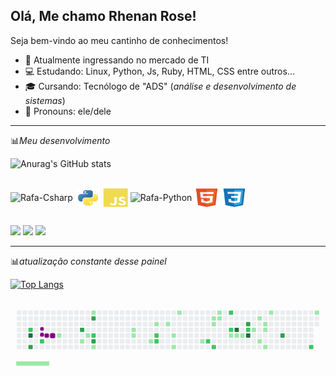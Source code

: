 ## Olá, Me chamo Rhenan Rose! 

Seja bem-vindo ao meu cantinho de conhecimentos!

- 💼 Atualmente ingressando no mercado de TI
- 💻 Estudando: Linux, Python, Js, Ruby, HTML, CSS entre outros...
- 🎓 Cursando: Tecnólogo de "ADS" (*análise e desenvolvimento de sistemas*)
- 👥 Pronouns: ele/dele
<hr>

📊*Meu desenvolvimento*

![Anurag's GitHub stats](https://github-readme-stats.vercel.app/api?username=Rhenanzin013&show_icons=true&theme=maroongold)

<div style="display: inline_block"><br>
  <img align="center" alt="Rafa-Csharp" height="30" width="40" src="https://cdn.jsdelivr.net/gh/devicons/devicon/icons/linux/linux-original.svg" />

  <img align="center" alt="Rafa-Python" height="30" width="40" src="https://raw.githubusercontent.com/devicons/devicon/master/icons/python/python-original.svg">
  
  <img align="center" alt="Rafa-Js" height="30" width="40" src="https://raw.githubusercontent.com/devicons/devicon/master/icons/javascript/javascript-plain.svg">

  
  <img align="center" alt="Rafa-Python" height="30" width="40" src="https://cdn.jsdelivr.net/gh/devicons/devicon/icons/ruby/ruby-original-wordmark.svg" />
          

  <img align="center" alt="Rafa-HTML" height="30" width="40" src="https://raw.githubusercontent.com/devicons/devicon/master/icons/html5/html5-original.svg">

  <img align="center" alt="Rafa-CSS" height="30" width="40" src="https://raw.githubusercontent.com/devicons/devicon/master/icons/css3/css3-original.svg">

##
 
<div> 
  
  <a href="https://www.instagram.com/rrzap_dev/" target="_blank"><img src="https://img.shields.io/badge/-Instagram-%23E4405F?style=for-the-badge&logo=instagram&logoColor=white" target="_blank"></a>
  <a href = "mailto:rhenansilvarose@gmail.com"><img src="https://img.shields.io/badge/-Gmail-%23333?style=for-the-badge&logo=gmail&logoColor=white" target="_blank"></a>
  <a href="https://www.linkedin.com/in/rhenan-rose-683b85263/" target="_blank"><img src="https://img.shields.io/badge/-LinkedIn-%230077B5?style=for-the-badge&logo=linkedin&logoColor=white" target="_blank"></a> 
  
</div>

</div>

<hr>

📊*atualização constante desse painel*

[![Top Langs](https://github-readme-stats.vercel.app/api/top-langs/?username=Rhenanzin013&hide_progress=true&theme=maroongold)](https://github.com/anuraghazra/github-readme-stats)

<svg viewBox="-16 -32 880 192" width="880" height="192" xmlns="http://www.w3.org/2000/svg"><desc>Generated with https://github.com/Platane/snk</desc><style>@keyframes c0{2.84%{fill:var(--c1)}2.86%,to{fill:var(--ce)}}@keyframes c1{2.27%{fill:var(--c1)}2.29%,to{fill:var(--ce)}}@keyframes c2{2.55%{fill:var(--c1)}2.57%,to{fill:var(--ce)}}@keyframes c3{1.7%{fill:var(--c1)}1.72%,to{fill:var(--ce)}}@keyframes c4{66.09%{fill:var(--c2)}66.11%,to{fill:var(--ce)}}@keyframes c5{97.14%{fill:var(--c4)}97.16%,to{fill:var(--ce)}}@keyframes c6{67.51%{fill:var(--c3)}67.53%,to{fill:var(--ce)}}@keyframes c7{1.13%{fill:var(--c1)}1.15%,to{fill:var(--ce)}}@keyframes c8{4.83%{fill:var(--c1)}4.85%,to{fill:var(--ce)}}@keyframes c9{64.95%{fill:var(--c2)}64.97%,to{fill:var(--ce)}}@keyframes ca{5.69%{fill:var(--c1)}5.71%,to{fill:var(--ce)}}@keyframes cb{73.21%{fill:var(--c3)}73.23%,to{fill:var(--ce)}}@keyframes cc{7.68%{fill:var(--c1)}7.7%,to{fill:var(--ce)}}@keyframes cd{7.11%{fill:var(--c1)}7.13%,to{fill:var(--ce)}}@keyframes ce{10.82%{fill:var(--c1)}10.84%,to{fill:var(--ce)}}@keyframes cf{72.07%{fill:var(--c3)}72.09%,to{fill:var(--ce)}}@keyframes cg{62.1%{fill:var(--c2)}62.12%,to{fill:var(--ce)}}@keyframes ch{70.93%{fill:var(--c3)}70.95%,to{fill:var(--ce)}}@keyframes ci{8.54%{fill:var(--c1)}8.56%,to{fill:var(--ce)}}@keyframes cj{14.24%{fill:var(--c1)}14.26%,to{fill:var(--ce)}}@keyframes ck{14.52%{fill:var(--c1)}14.54%,to{fill:var(--ce)}}@keyframes cl{15.66%{fill:var(--c1)}15.68%,to{fill:var(--ce)}}@keyframes cm{19.08%{fill:var(--c1)}19.1%,to{fill:var(--ce)}}@keyframes cn{58.96%{fill:var(--c2)}58.98%,to{fill:var(--ce)}}@keyframes co{58.68%{fill:var(--c2)}58.7%,to{fill:var(--ce)}}@keyframes cp{18.51%{fill:var(--c1)}18.53%,to{fill:var(--ce)}}@keyframes cq{17.65%{fill:var(--c1)}17.67%,to{fill:var(--ce)}}@keyframes cr{17.08%{fill:var(--c1)}17.1%,to{fill:var(--ce)}}@keyframes cs{20.79%{fill:var(--c1)}20.81%,to{fill:var(--ce)}}@keyframes ct{35.89%{fill:var(--c1)}35.91%,to{fill:var(--ce)}}@keyframes cu{54.98%{fill:var(--c2)}55%,to{fill:var(--ce)}}@keyframes cv{23.35%{fill:var(--c1)}23.37%,to{fill:var(--ce)}}@keyframes cw{23.64%{fill:var(--c1)}23.66%,to{fill:var(--ce)}}@keyframes cx{55.55%{fill:var(--c2)}55.57%,to{fill:var(--ce)}}@keyframes cy{22.78%{fill:var(--c1)}22.8%,to{fill:var(--ce)}}@keyframes cz{23.07%{fill:var(--c1)}23.09%,to{fill:var(--ce)}}@keyframes c10{52.41%{fill:var(--c2)}52.43%,to{fill:var(--ce)}}@keyframes c11{50.99%{fill:var(--c2)}51.01%,to{fill:var(--ce)}}@keyframes c12{25.06%{fill:var(--c1)}25.08%,to{fill:var(--ce)}}@keyframes c13{86.6%{fill:var(--c4)}86.62%,to{fill:var(--ce)}}@keyframes c14{25.35%{fill:var(--c1)}25.37%,to{fill:var(--ce)}}@keyframes c15{25.63%{fill:var(--c1)}25.65%,to{fill:var(--ce)}}@keyframes c16{81.76%{fill:var(--c3)}81.78%,to{fill:var(--ce)}}@keyframes c17{49.56%{fill:var(--c2)}49.58%,to{fill:var(--ce)}}@keyframes c18{85.74%{fill:var(--c4)}85.76%,to{fill:var(--ce)}}@keyframes c19{32.18%{fill:var(--c1)}32.2%,to{fill:var(--ce)}}@keyframes c1a{29.62%{fill:var(--c1)}29.64%,to{fill:var(--ce)}}@keyframes c1b{26.77%{fill:var(--c1)}26.79%,to{fill:var(--ce)}}@keyframes c1c{29.05%{fill:var(--c1)}29.07%,to{fill:var(--ce)}}@keyframes c1d{28.76%{fill:var(--c1)}28.78%,to{fill:var(--ce)}}@keyframes c1e{27.34%{fill:var(--c1)}27.36%,to{fill:var(--ce)}}@keyframes c1f{30.47%{fill:var(--c1)}30.49%,to{fill:var(--ce)}}@keyframes c1g{84.04%{fill:var(--c3)}84.06%,to{fill:var(--ce)}}@keyframes c1h{45.57%{fill:var(--c2)}45.59%,to{fill:var(--ce)}}@keyframes c1i{43.58%{fill:var(--c1)}43.6%,to{fill:var(--ce)}}@keyframes u0{1.13%{transform:scale(0,1)}1.15%,1.7%{transform:scale(.03,1)}1.72%,2.27%{transform:scale(.06,1)}2.29%,2.55%{transform:scale(.09,1)}2.57%,2.84%{transform:scale(.11,1)}2.86%,4.83%{transform:scale(.14,1)}4.85%,5.69%{transform:scale(.17,1)}5.71%,7.11%{transform:scale(.2,1)}7.13%,7.68%{transform:scale(.23,1)}7.7%,8.54%{transform:scale(.26,1)}10.82%,8.56%{transform:scale(.29,1)}10.84%,14.24%{transform:scale(.31,1)}14.26%,14.52%{transform:scale(.34,1)}14.54%,15.66%{transform:scale(.37,1)}15.68%,17.08%{transform:scale(.4,1)}17.1%,17.65%{transform:scale(.43,1)}17.67%,18.51%{transform:scale(.46,1)}18.53%,19.08%{transform:scale(.49,1)}19.1%,20.79%{transform:scale(.51,1)}20.81%,22.78%{transform:scale(.54,1)}22.8%,23.07%{transform:scale(.57,1)}23.09%,23.35%{transform:scale(.6,1)}23.37%,23.64%{transform:scale(.63,1)}23.66%,25.06%{transform:scale(.66,1)}25.08%,25.35%{transform:scale(.69,1)}25.37%,25.63%{transform:scale(.71,1)}25.65%,26.77%{transform:scale(.74,1)}26.79%,27.34%{transform:scale(.77,1)}27.36%,28.76%{transform:scale(.8,1)}28.78%,29.05%{transform:scale(.83,1)}29.07%,29.62%{transform:scale(.86,1)}29.64%,30.47%{transform:scale(.89,1)}30.49%,32.18%{transform:scale(.91,1)}32.2%,35.89%{transform:scale(.94,1)}35.91%,43.58%{transform:scale(.97,1)}43.6%,to{transform:scale(1,1)}}@keyframes u1{45.57%{transform:scale(0,1)}45.59%,49.56%{transform:scale(.09,1)}49.58%,50.99%{transform:scale(.18,1)}51.01%,52.41%{transform:scale(.27,1)}52.43%,54.98%{transform:scale(.36,1)}55%,55.55%{transform:scale(.45,1)}55.57%,58.68%{transform:scale(.55,1)}58.7%,58.96%{transform:scale(.64,1)}58.98%,62.1%{transform:scale(.73,1)}62.12%,64.95%{transform:scale(.82,1)}64.97%,66.09%{transform:scale(.91,1)}66.11%,to{transform:scale(1,1)}}@keyframes u2{67.51%{transform:scale(0,1)}67.53%,70.93%{transform:scale(.17,1)}70.95%,72.07%{transform:scale(.33,1)}72.09%,73.21%{transform:scale(.5,1)}73.23%,81.76%{transform:scale(.67,1)}81.78%,84.04%{transform:scale(.83,1)}84.06%,to{transform:scale(1,1)}}@keyframes u3{85.74%{transform:scale(0,1)}85.76%,86.6%{transform:scale(.33,1)}86.62%,97.14%{transform:scale(.67,1)}97.16%,to{transform:scale(1,1)}}@keyframes s0{0%,99.72%{transform:translate(0,-16px)}.28%{transform:translate(0,0)}1.14%{transform:translate(48px,0)}1.42%{transform:translate(48px,16px)}1.99%{transform:translate(16px,16px)}2.56%,66.38%{transform:translate(16px,48px)}2.85%{transform:translate(0,48px)}3.13%{transform:translate(0,32px)}4.27%{transform:translate(64px,32px)}4.84%,64.67%{transform:translate(64px,64px)}7.12%{transform:translate(192px,64px)}7.41%{transform:translate(192px,80px)}7.69%{transform:translate(176px,80px)}7.98%{transform:translate(176px,96px)}8.83%{transform:translate(224px,96px)}10.54%{transform:translate(224px,0)}10.83%{transform:translate(208px,0)}11.11%{transform:translate(208px,-16px)}13.11%{transform:translate(320px,-16px)}14.53%{transform:translate(320px,64px)}15.38%{transform:translate(368px,64px)}15.95%{transform:translate(368px,96px)}17.09%{transform:translate(432px,96px)}18.23%{transform:translate(432px,32px)}19.09%{transform:translate(384px,32px)}19.37%{transform:translate(384px,16px)}20.51%{transform:translate(448px,16px)}20.8%{transform:translate(448px,0)}22.79%{transform:translate(560px,0)}23.08%{transform:translate(560px,16px)}23.36%{transform:translate(544px,16px)}23.65%{transform:translate(544px,32px)}24.22%,51.57%{transform:translate(576px,32px)}24.79%{transform:translate(576px,64px)}25.64%,33.62%,38.75%{transform:translate(624px,64px)}25.93%,33.33%{transform:translate(624px,80px)}27.07%{transform:translate(688px,80px)}27.35%{transform:translate(688px,96px)}27.64%{transform:translate(704px,96px)}28.49%{transform:translate(704px,48px)}28.77%{transform:translate(688px,48px)}29.34%{transform:translate(688px,16px)}29.63%{transform:translate(672px,16px)}29.91%{transform:translate(672px,0)}30.48%{transform:translate(704px,0)}30.77%{transform:translate(704px,16px)}31.62%{transform:translate(656px,16px)}32.76%{transform:translate(656px,80px)}35.61%{transform:translate(512px,64px)}35.9%{transform:translate(512px,80px)}36.18%{transform:translate(496px,80px)}36.47%{transform:translate(496px,64px)}39.6%{transform:translate(624px,16px)}43.3%{transform:translate(832px,16px)}43.59%{transform:translate(832px,0)}43.87%{transform:translate(816px,0)}45.58%{transform:translate(816px,96px)}45.87%{transform:translate(800px,96px)}46.72%{transform:translate(800px,48px)}49.86%{transform:translate(624px,48px)}50.14%{transform:translate(624px,32px)}50.71%,51.85%,80.91%{transform:translate(592px,32px)}51%,80.63%{transform:translate(592px,48px)}51.28%{transform:translate(576px,48px)}52.42%{transform:translate(592px,0)}53.56%{transform:translate(528px,0)}54.99%,56.13%{transform:translate(528px,80px)}55.27%{transform:translate(544px,80px)}55.56%{transform:translate(544px,96px)}55.84%{transform:translate(528px,96px)}58.69%{transform:translate(384px,80px)}58.97%{transform:translate(384px,64px)}64.96%{transform:translate(64px,80px)}65.24%{transform:translate(48px,80px)}65.81%{transform:translate(48px,48px)}66.95%{transform:translate(16px,80px)}67.24%{transform:translate(32px,80px)}67.52%{transform:translate(32px,96px)}70.66%{transform:translate(208px,96px)}72.08%{transform:translate(208px,16px)}72.65%{transform:translate(176px,16px)}73.22%{transform:translate(176px,48px)}83.48%{transform:translate(736px,32px)}84.05%{transform:translate(736px,64px)}85.75%{transform:translate(640px,64px)}86.04%{transform:translate(640px,48px)}96.87%{transform:translate(32px,48px)}97.15%{transform:translate(32px,64px)}97.44%{transform:translate(48px,64px)}98.86%{transform:translate(48px,-16px)}}@keyframes s1{0%,99.72%{transform:translate(16px,-16px)}.28%{transform:translate(0,-16px)}.57%{transform:translate(0,0)}1.42%{transform:translate(48px,0)}1.71%{transform:translate(48px,16px)}2.28%{transform:translate(16px,16px)}2.85%,66.67%{transform:translate(16px,48px)}3.13%{transform:translate(0,48px)}3.42%{transform:translate(0,32px)}4.56%{transform:translate(64px,32px)}5.13%,64.96%{transform:translate(64px,64px)}7.41%{transform:translate(192px,64px)}7.69%{transform:translate(192px,80px)}7.98%{transform:translate(176px,80px)}8.26%{transform:translate(176px,96px)}9.12%{transform:translate(224px,96px)}10.83%{transform:translate(224px,0)}11.11%{transform:translate(208px,0)}11.4%{transform:translate(208px,-16px)}13.39%{transform:translate(320px,-16px)}14.81%{transform:translate(320px,64px)}15.67%{transform:translate(368px,64px)}16.24%{transform:translate(368px,96px)}17.38%{transform:translate(432px,96px)}18.52%{transform:translate(432px,32px)}19.37%{transform:translate(384px,32px)}19.66%{transform:translate(384px,16px)}20.8%{transform:translate(448px,16px)}21.08%{transform:translate(448px,0)}23.08%{transform:translate(560px,0)}23.36%{transform:translate(560px,16px)}23.65%{transform:translate(544px,16px)}23.93%{transform:translate(544px,32px)}24.5%,51.85%{transform:translate(576px,32px)}25.07%{transform:translate(576px,64px)}25.93%,33.9%,39.03%{transform:translate(624px,64px)}26.21%,33.62%{transform:translate(624px,80px)}27.35%{transform:translate(688px,80px)}27.64%{transform:translate(688px,96px)}27.92%{transform:translate(704px,96px)}28.77%{transform:translate(704px,48px)}29.06%{transform:translate(688px,48px)}29.63%{transform:translate(688px,16px)}29.91%{transform:translate(672px,16px)}30.2%{transform:translate(672px,0)}30.77%{transform:translate(704px,0)}31.05%{transform:translate(704px,16px)}31.91%{transform:translate(656px,16px)}33.05%{transform:translate(656px,80px)}35.9%{transform:translate(512px,64px)}36.18%{transform:translate(512px,80px)}36.47%{transform:translate(496px,80px)}36.75%{transform:translate(496px,64px)}39.89%{transform:translate(624px,16px)}43.59%{transform:translate(832px,16px)}43.87%{transform:translate(832px,0)}44.16%{transform:translate(816px,0)}45.87%{transform:translate(816px,96px)}46.15%{transform:translate(800px,96px)}47.01%{transform:translate(800px,48px)}50.14%{transform:translate(624px,48px)}50.43%{transform:translate(624px,32px)}51%,52.14%,81.2%{transform:translate(592px,32px)}51.28%,80.91%{transform:translate(592px,48px)}51.57%{transform:translate(576px,48px)}52.71%{transform:translate(592px,0)}53.85%{transform:translate(528px,0)}55.27%,56.41%{transform:translate(528px,80px)}55.56%{transform:translate(544px,80px)}55.84%{transform:translate(544px,96px)}56.13%{transform:translate(528px,96px)}58.97%{transform:translate(384px,80px)}59.26%{transform:translate(384px,64px)}65.24%{transform:translate(64px,80px)}65.53%{transform:translate(48px,80px)}66.1%{transform:translate(48px,48px)}67.24%{transform:translate(16px,80px)}67.52%{transform:translate(32px,80px)}67.81%{transform:translate(32px,96px)}70.94%{transform:translate(208px,96px)}72.36%{transform:translate(208px,16px)}72.93%{transform:translate(176px,16px)}73.5%{transform:translate(176px,48px)}83.76%{transform:translate(736px,32px)}84.33%{transform:translate(736px,64px)}86.04%{transform:translate(640px,64px)}86.32%{transform:translate(640px,48px)}97.15%{transform:translate(32px,48px)}97.44%{transform:translate(32px,64px)}97.72%{transform:translate(48px,64px)}99.15%{transform:translate(48px,-16px)}}@keyframes s2{0%,99.72%{transform:translate(32px,-16px)}.57%{transform:translate(0,-16px)}.85%{transform:translate(0,0)}1.71%{transform:translate(48px,0)}1.99%{transform:translate(48px,16px)}2.56%{transform:translate(16px,16px)}3.13%,66.95%{transform:translate(16px,48px)}3.42%{transform:translate(0,48px)}3.7%{transform:translate(0,32px)}4.84%{transform:translate(64px,32px)}5.41%,65.24%{transform:translate(64px,64px)}7.69%{transform:translate(192px,64px)}7.98%{transform:translate(192px,80px)}8.26%{transform:translate(176px,80px)}8.55%{transform:translate(176px,96px)}9.4%{transform:translate(224px,96px)}11.11%{transform:translate(224px,0)}11.4%{transform:translate(208px,0)}11.68%{transform:translate(208px,-16px)}13.68%{transform:translate(320px,-16px)}15.1%{transform:translate(320px,64px)}15.95%{transform:translate(368px,64px)}16.52%{transform:translate(368px,96px)}17.66%{transform:translate(432px,96px)}18.8%{transform:translate(432px,32px)}19.66%{transform:translate(384px,32px)}19.94%{transform:translate(384px,16px)}21.08%{transform:translate(448px,16px)}21.37%{transform:translate(448px,0)}23.36%{transform:translate(560px,0)}23.65%{transform:translate(560px,16px)}23.93%{transform:translate(544px,16px)}24.22%{transform:translate(544px,32px)}24.79%,52.14%{transform:translate(576px,32px)}25.36%{transform:translate(576px,64px)}26.21%,34.19%,39.32%{transform:translate(624px,64px)}26.5%,33.9%{transform:translate(624px,80px)}27.64%{transform:translate(688px,80px)}27.92%{transform:translate(688px,96px)}28.21%{transform:translate(704px,96px)}29.06%{transform:translate(704px,48px)}29.34%{transform:translate(688px,48px)}29.91%{transform:translate(688px,16px)}30.2%{transform:translate(672px,16px)}30.48%{transform:translate(672px,0)}31.05%{transform:translate(704px,0)}31.34%{transform:translate(704px,16px)}32.19%{transform:translate(656px,16px)}33.33%{transform:translate(656px,80px)}36.18%{transform:translate(512px,64px)}36.47%{transform:translate(512px,80px)}36.75%{transform:translate(496px,80px)}37.04%{transform:translate(496px,64px)}40.17%{transform:translate(624px,16px)}43.87%{transform:translate(832px,16px)}44.16%{transform:translate(832px,0)}44.44%{transform:translate(816px,0)}46.15%{transform:translate(816px,96px)}46.44%{transform:translate(800px,96px)}47.29%{transform:translate(800px,48px)}50.43%{transform:translate(624px,48px)}50.71%{transform:translate(624px,32px)}51.28%,52.42%,81.48%{transform:translate(592px,32px)}51.57%,81.2%{transform:translate(592px,48px)}51.85%{transform:translate(576px,48px)}52.99%{transform:translate(592px,0)}54.13%{transform:translate(528px,0)}55.56%,56.7%{transform:translate(528px,80px)}55.84%{transform:translate(544px,80px)}56.13%{transform:translate(544px,96px)}56.41%{transform:translate(528px,96px)}59.26%{transform:translate(384px,80px)}59.54%{transform:translate(384px,64px)}65.53%{transform:translate(64px,80px)}65.81%{transform:translate(48px,80px)}66.38%{transform:translate(48px,48px)}67.52%{transform:translate(16px,80px)}67.81%{transform:translate(32px,80px)}68.09%{transform:translate(32px,96px)}71.23%{transform:translate(208px,96px)}72.65%{transform:translate(208px,16px)}73.22%{transform:translate(176px,16px)}73.79%{transform:translate(176px,48px)}84.05%{transform:translate(736px,32px)}84.62%{transform:translate(736px,64px)}86.32%{transform:translate(640px,64px)}86.61%{transform:translate(640px,48px)}97.44%{transform:translate(32px,48px)}97.72%{transform:translate(32px,64px)}98.01%{transform:translate(48px,64px)}99.43%{transform:translate(48px,-16px)}}@keyframes s3{0%,99.72%{transform:translate(48px,-16px)}.85%{transform:translate(0,-16px)}1.14%{transform:translate(0,0)}1.99%{transform:translate(48px,0)}2.28%{transform:translate(48px,16px)}2.85%{transform:translate(16px,16px)}3.42%,67.24%{transform:translate(16px,48px)}3.7%{transform:translate(0,48px)}3.99%{transform:translate(0,32px)}5.13%{transform:translate(64px,32px)}5.7%,65.53%{transform:translate(64px,64px)}7.98%{transform:translate(192px,64px)}8.26%{transform:translate(192px,80px)}8.55%{transform:translate(176px,80px)}8.83%{transform:translate(176px,96px)}9.69%{transform:translate(224px,96px)}11.4%{transform:translate(224px,0)}11.68%{transform:translate(208px,0)}11.97%{transform:translate(208px,-16px)}13.96%{transform:translate(320px,-16px)}15.38%{transform:translate(320px,64px)}16.24%{transform:translate(368px,64px)}16.81%{transform:translate(368px,96px)}17.95%{transform:translate(432px,96px)}19.09%{transform:translate(432px,32px)}19.94%{transform:translate(384px,32px)}20.23%{transform:translate(384px,16px)}21.37%{transform:translate(448px,16px)}21.65%{transform:translate(448px,0)}23.65%{transform:translate(560px,0)}23.93%{transform:translate(560px,16px)}24.22%{transform:translate(544px,16px)}24.5%{transform:translate(544px,32px)}25.07%,52.42%{transform:translate(576px,32px)}25.64%{transform:translate(576px,64px)}26.5%,34.47%,39.6%{transform:translate(624px,64px)}26.78%,34.19%{transform:translate(624px,80px)}27.92%{transform:translate(688px,80px)}28.21%{transform:translate(688px,96px)}28.49%{transform:translate(704px,96px)}29.34%{transform:translate(704px,48px)}29.63%{transform:translate(688px,48px)}30.2%{transform:translate(688px,16px)}30.48%{transform:translate(672px,16px)}30.77%{transform:translate(672px,0)}31.34%{transform:translate(704px,0)}31.62%{transform:translate(704px,16px)}32.48%{transform:translate(656px,16px)}33.62%{transform:translate(656px,80px)}36.47%{transform:translate(512px,64px)}36.75%{transform:translate(512px,80px)}37.04%{transform:translate(496px,80px)}37.32%{transform:translate(496px,64px)}40.46%{transform:translate(624px,16px)}44.16%{transform:translate(832px,16px)}44.44%{transform:translate(832px,0)}44.73%{transform:translate(816px,0)}46.44%{transform:translate(816px,96px)}46.72%{transform:translate(800px,96px)}47.58%{transform:translate(800px,48px)}50.71%{transform:translate(624px,48px)}51%{transform:translate(624px,32px)}51.57%,52.71%,81.77%{transform:translate(592px,32px)}51.85%,81.48%{transform:translate(592px,48px)}52.14%{transform:translate(576px,48px)}53.28%{transform:translate(592px,0)}54.42%{transform:translate(528px,0)}55.84%,56.98%{transform:translate(528px,80px)}56.13%{transform:translate(544px,80px)}56.41%{transform:translate(544px,96px)}56.7%{transform:translate(528px,96px)}59.54%{transform:translate(384px,80px)}59.83%{transform:translate(384px,64px)}65.81%{transform:translate(64px,80px)}66.1%{transform:translate(48px,80px)}66.67%{transform:translate(48px,48px)}67.81%{transform:translate(16px,80px)}68.09%{transform:translate(32px,80px)}68.38%{transform:translate(32px,96px)}71.51%{transform:translate(208px,96px)}72.93%{transform:translate(208px,16px)}73.5%{transform:translate(176px,16px)}74.07%{transform:translate(176px,48px)}84.33%{transform:translate(736px,32px)}84.9%{transform:translate(736px,64px)}86.61%{transform:translate(640px,64px)}86.89%{transform:translate(640px,48px)}97.72%{transform:translate(32px,48px)}98.01%{transform:translate(32px,64px)}98.29%{transform:translate(48px,64px)}}:root{--cb:#1b1f230a;--cs:purple;--ce:#ebedf0;--c0:#ebedf0;--c1:#9be9a8;--c2:#40c463;--c3:#30a14e;--c4:#216e39}@media (prefers-color-scheme:dark){:root{--cb:#1b1f230a;--cs:purple;--ce:#161b22;--c1:#01311f;--c2:#034525;--c3:#0f6d31;--c4:#00c647}}.c{shape-rendering:geometricPrecision;fill:var(--ce);stroke-width:1px;stroke:var(--cb);animation:none 35100ms linear infinite}.c.c0{fill:var(--c1);animation-name:c0}.c.c1,.c.c2,.c.c3{fill:var(--c1);animation-name:c1}.c.c2,.c.c3{animation-name:c2}.c.c3{animation-name:c3}.c.c4{fill:var(--c2);animation-name:c4}.c.c5{fill:var(--c4);animation-name:c5}.c.c6{fill:var(--c3);animation-name:c6}.c.c7,.c.c8{fill:var(--c1);animation-name:c7}.c.c8{animation-name:c8}.c.c9{fill:var(--c2);animation-name:c9}.c.ca{fill:var(--c1);animation-name:ca}.c.cb{fill:var(--c3);animation-name:cb}.c.cc,.c.cd,.c.ce{fill:var(--c1);animation-name:cc}.c.cd,.c.ce{animation-name:cd}.c.ce{animation-name:ce}.c.cf{fill:var(--c3);animation-name:cf}.c.cg{fill:var(--c2);animation-name:cg}.c.ch{fill:var(--c3);animation-name:ch}.c.ci,.c.cj{fill:var(--c1);animation-name:ci}.c.cj{animation-name:cj}.c.ck,.c.cl,.c.cm{fill:var(--c1);animation-name:ck}.c.cl,.c.cm{animation-name:cl}.c.cm{animation-name:cm}.c.cn,.c.co{fill:var(--c2);animation-name:cn}.c.co{animation-name:co}.c.cp,.c.cq{fill:var(--c1);animation-name:cp}.c.cq{animation-name:cq}.c.cr,.c.cs,.c.ct{fill:var(--c1);animation-name:cr}.c.cs,.c.ct{animation-name:cs}.c.ct{animation-name:ct}.c.cu{fill:var(--c2);animation-name:cu}.c.cv,.c.cw{fill:var(--c1);animation-name:cv}.c.cw{animation-name:cw}.c.cx{fill:var(--c2);animation-name:cx}.c.cy,.c.cz{fill:var(--c1);animation-name:cy}.c.cz{animation-name:cz}.c.c10,.c.c11{fill:var(--c2);animation-name:c10}.c.c11{animation-name:c11}.c.c12{fill:var(--c1);animation-name:c12}.c.c13{fill:var(--c4);animation-name:c13}.c.c14,.c.c15{fill:var(--c1);animation-name:c14}.c.c15{animation-name:c15}.c.c16{fill:var(--c3);animation-name:c16}.c.c17{fill:var(--c2);animation-name:c17}.c.c18{fill:var(--c4);animation-name:c18}.c.c19{fill:var(--c1);animation-name:c19}.c.c1a,.c.c1b,.c.c1c{fill:var(--c1);animation-name:c1a}.c.c1b,.c.c1c{animation-name:c1b}.c.c1c{animation-name:c1c}.c.c1d,.c.c1e,.c.c1f{fill:var(--c1);animation-name:c1d}.c.c1e,.c.c1f{animation-name:c1e}.c.c1f{animation-name:c1f}.c.c1g{fill:var(--c3);animation-name:c1g}.c.c1h{fill:var(--c2);animation-name:c1h}.c.c1i{fill:var(--c1);animation-name:c1i}.s,.u{animation:none linear 35100ms infinite}.u,.u.u0{transform-origin:0 0}.u{transform:scale(0,1)}.u.u0{fill:var(--c1);animation-name:u0}.u.u1{fill:var(--c2);animation-name:u1;transform-origin:539.6px 0}.u.u2{fill:var(--c3);animation-name:u2;transform-origin:709.2px 0}.u.u3{fill:var(--c4);animation-name:u3;transform-origin:801.7px 0}.s{shape-rendering:geometricPrecision;fill:var(--cs)}.s.s0{transform:translate(0,-16px);animation-name:s0}.s.s1{transform:translate(16px,-16px);animation-name:s1}.s.s2{transform:translate(32px,-16px);animation-name:s2}.s.s3{transform:translate(48px,-16px);animation-name:s3}</style><rect class="c" x="2" y="2" rx="2" ry="2" width="12" height="12"/><rect class="c" x="2" y="18" rx="2" ry="2" width="12" height="12"/><rect class="c" x="2" y="34" rx="2" ry="2" width="12" height="12"/><rect class="c c0" x="2" y="50" rx="2" ry="2" width="12" height="12"/><rect class="c" x="2" y="66" rx="2" ry="2" width="12" height="12"/><rect class="c" x="2" y="82" rx="2" ry="2" width="12" height="12"/><rect class="c" x="2" y="98" rx="2" ry="2" width="12" height="12"/><rect class="c" x="18" y="2" rx="2" ry="2" width="12" height="12"/><rect class="c" x="18" y="18" rx="2" ry="2" width="12" height="12"/><rect class="c c1" x="18" y="34" rx="2" ry="2" width="12" height="12"/><rect class="c c2" x="18" y="50" rx="2" ry="2" width="12" height="12"/><rect class="c" x="18" y="66" rx="2" ry="2" width="12" height="12"/><rect class="c" x="18" y="82" rx="2" ry="2" width="12" height="12"/><rect class="c" x="18" y="98" rx="2" ry="2" width="12" height="12"/><rect class="c" x="34" y="2" rx="2" ry="2" width="12" height="12"/><rect class="c c3" x="34" y="18" rx="2" ry="2" width="12" height="12"/><rect class="c" x="34" y="34" rx="2" ry="2" width="12" height="12"/><rect class="c c4" x="34" y="50" rx="2" ry="2" width="12" height="12"/><rect class="c c5" x="34" y="66" rx="2" ry="2" width="12" height="12"/><rect class="c" x="34" y="82" rx="2" ry="2" width="12" height="12"/><rect class="c c6" x="34" y="98" rx="2" ry="2" width="12" height="12"/><rect class="c c7" x="50" y="2" rx="2" ry="2" width="12" height="12"/><rect class="c" x="50" y="18" rx="2" ry="2" width="12" height="12"/><rect class="c" x="50" y="34" rx="2" ry="2" width="12" height="12"/><rect class="c" x="50" y="50" rx="2" ry="2" width="12" height="12"/><rect class="c" x="50" y="66" rx="2" ry="2" width="12" height="12"/><rect class="c" x="50" y="82" rx="2" ry="2" width="12" height="12"/><rect class="c" x="50" y="98" rx="2" ry="2" width="12" height="12"/><rect class="c" x="66" y="2" rx="2" ry="2" width="12" height="12"/><rect class="c" x="66" y="18" rx="2" ry="2" width="12" height="12"/><rect class="c" x="66" y="34" rx="2" ry="2" width="12" height="12"/><rect class="c" x="66" y="50" rx="2" ry="2" width="12" height="12"/><rect class="c c8" x="66" y="66" rx="2" ry="2" width="12" height="12"/><rect class="c c9" x="66" y="82" rx="2" ry="2" width="12" height="12"/><rect class="c" x="66" y="98" rx="2" ry="2" width="12" height="12"/><rect class="c" x="82" y="2" rx="2" ry="2" width="12" height="12"/><rect class="c" x="82" y="18" rx="2" ry="2" width="12" height="12"/><rect class="c" x="82" y="34" rx="2" ry="2" width="12" height="12"/><rect class="c" x="82" y="50" rx="2" ry="2" width="12" height="12"/><rect class="c" x="82" y="66" rx="2" ry="2" width="12" height="12"/><rect class="c" x="82" y="82" rx="2" ry="2" width="12" height="12"/><rect class="c" x="82" y="98" rx="2" ry="2" width="12" height="12"/><rect class="c" x="98" y="2" rx="2" ry="2" width="12" height="12"/><rect class="c" x="98" y="18" rx="2" ry="2" width="12" height="12"/><rect class="c" x="98" y="34" rx="2" ry="2" width="12" height="12"/><rect class="c" x="98" y="50" rx="2" ry="2" width="12" height="12"/><rect class="c" x="98" y="66" rx="2" ry="2" width="12" height="12"/><rect class="c" x="98" y="82" rx="2" ry="2" width="12" height="12"/><rect class="c" x="98" y="98" rx="2" ry="2" width="12" height="12"/><rect class="c" x="114" y="2" rx="2" ry="2" width="12" height="12"/><rect class="c" x="114" y="18" rx="2" ry="2" width="12" height="12"/><rect class="c" x="114" y="34" rx="2" ry="2" width="12" height="12"/><rect class="c" x="114" y="50" rx="2" ry="2" width="12" height="12"/><rect class="c ca" x="114" y="66" rx="2" ry="2" width="12" height="12"/><rect class="c" x="114" y="82" rx="2" ry="2" width="12" height="12"/><rect class="c" x="114" y="98" rx="2" ry="2" width="12" height="12"/><rect class="c" x="130" y="2" rx="2" ry="2" width="12" height="12"/><rect class="c" x="130" y="18" rx="2" ry="2" width="12" height="12"/><rect class="c" x="130" y="34" rx="2" ry="2" width="12" height="12"/><rect class="c" x="130" y="50" rx="2" ry="2" width="12" height="12"/><rect class="c" x="130" y="66" rx="2" ry="2" width="12" height="12"/><rect class="c" x="130" y="82" rx="2" ry="2" width="12" height="12"/><rect class="c" x="130" y="98" rx="2" ry="2" width="12" height="12"/><rect class="c" x="146" y="2" rx="2" ry="2" width="12" height="12"/><rect class="c" x="146" y="18" rx="2" ry="2" width="12" height="12"/><rect class="c" x="146" y="34" rx="2" ry="2" width="12" height="12"/><rect class="c" x="146" y="50" rx="2" ry="2" width="12" height="12"/><rect class="c" x="146" y="66" rx="2" ry="2" width="12" height="12"/><rect class="c" x="146" y="82" rx="2" ry="2" width="12" height="12"/><rect class="c" x="146" y="98" rx="2" ry="2" width="12" height="12"/><rect class="c" x="162" y="2" rx="2" ry="2" width="12" height="12"/><rect class="c" x="162" y="18" rx="2" ry="2" width="12" height="12"/><rect class="c" x="162" y="34" rx="2" ry="2" width="12" height="12"/><rect class="c" x="162" y="50" rx="2" ry="2" width="12" height="12"/><rect class="c" x="162" y="66" rx="2" ry="2" width="12" height="12"/><rect class="c" x="162" y="82" rx="2" ry="2" width="12" height="12"/><rect class="c" x="162" y="98" rx="2" ry="2" width="12" height="12"/><rect class="c" x="178" y="2" rx="2" ry="2" width="12" height="12"/><rect class="c" x="178" y="18" rx="2" ry="2" width="12" height="12"/><rect class="c" x="178" y="34" rx="2" ry="2" width="12" height="12"/><rect class="c cb" x="178" y="50" rx="2" ry="2" width="12" height="12"/><rect class="c" x="178" y="66" rx="2" ry="2" width="12" height="12"/><rect class="c cc" x="178" y="82" rx="2" ry="2" width="12" height="12"/><rect class="c" x="178" y="98" rx="2" ry="2" width="12" height="12"/><rect class="c" x="194" y="2" rx="2" ry="2" width="12" height="12"/><rect class="c" x="194" y="18" rx="2" ry="2" width="12" height="12"/><rect class="c" x="194" y="34" rx="2" ry="2" width="12" height="12"/><rect class="c" x="194" y="50" rx="2" ry="2" width="12" height="12"/><rect class="c cd" x="194" y="66" rx="2" ry="2" width="12" height="12"/><rect class="c" x="194" y="82" rx="2" ry="2" width="12" height="12"/><rect class="c" x="194" y="98" rx="2" ry="2" width="12" height="12"/><rect class="c ce" x="210" y="2" rx="2" ry="2" width="12" height="12"/><rect class="c cf" x="210" y="18" rx="2" ry="2" width="12" height="12"/><rect class="c" x="210" y="34" rx="2" ry="2" width="12" height="12"/><rect class="c" x="210" y="50" rx="2" ry="2" width="12" height="12"/><rect class="c cg" x="210" y="66" rx="2" ry="2" width="12" height="12"/><rect class="c ch" x="210" y="82" rx="2" ry="2" width="12" height="12"/><rect class="c ci" x="210" y="98" rx="2" ry="2" width="12" height="12"/><rect class="c" x="226" y="2" rx="2" ry="2" width="12" height="12"/><rect class="c" x="226" y="18" rx="2" ry="2" width="12" height="12"/><rect class="c" x="226" y="34" rx="2" ry="2" width="12" height="12"/><rect class="c" x="226" y="50" rx="2" ry="2" width="12" height="12"/><rect class="c" x="226" y="66" rx="2" ry="2" width="12" height="12"/><rect class="c" x="226" y="82" rx="2" ry="2" width="12" height="12"/><rect class="c" x="226" y="98" rx="2" ry="2" width="12" height="12"/><rect class="c" x="242" y="2" rx="2" ry="2" width="12" height="12"/><rect class="c" x="242" y="18" rx="2" ry="2" width="12" height="12"/><rect class="c" x="242" y="34" rx="2" ry="2" width="12" height="12"/><rect class="c" x="242" y="50" rx="2" ry="2" width="12" height="12"/><rect class="c" x="242" y="66" rx="2" ry="2" width="12" height="12"/><rect class="c" x="242" y="82" rx="2" ry="2" width="12" height="12"/><rect class="c" x="242" y="98" rx="2" ry="2" width="12" height="12"/><rect class="c" x="258" y="2" rx="2" ry="2" width="12" height="12"/><rect class="c" x="258" y="18" rx="2" ry="2" width="12" height="12"/><rect class="c" x="258" y="34" rx="2" ry="2" width="12" height="12"/><rect class="c" x="258" y="50" rx="2" ry="2" width="12" height="12"/><rect class="c" x="258" y="66" rx="2" ry="2" width="12" height="12"/><rect class="c" x="258" y="82" rx="2" ry="2" width="12" height="12"/><rect class="c" x="258" y="98" rx="2" ry="2" width="12" height="12"/><rect class="c" x="274" y="2" rx="2" ry="2" width="12" height="12"/><rect class="c" x="274" y="18" rx="2" ry="2" width="12" height="12"/><rect class="c" x="274" y="34" rx="2" ry="2" width="12" height="12"/><rect class="c" x="274" y="50" rx="2" ry="2" width="12" height="12"/><rect class="c" x="274" y="66" rx="2" ry="2" width="12" height="12"/><rect class="c" x="274" y="82" rx="2" ry="2" width="12" height="12"/><rect class="c" x="274" y="98" rx="2" ry="2" width="12" height="12"/><rect class="c" x="290" y="2" rx="2" ry="2" width="12" height="12"/><rect class="c" x="290" y="18" rx="2" ry="2" width="12" height="12"/><rect class="c" x="290" y="34" rx="2" ry="2" width="12" height="12"/><rect class="c" x="290" y="50" rx="2" ry="2" width="12" height="12"/><rect class="c" x="290" y="66" rx="2" ry="2" width="12" height="12"/><rect class="c" x="290" y="82" rx="2" ry="2" width="12" height="12"/><rect class="c" x="290" y="98" rx="2" ry="2" width="12" height="12"/><rect class="c" x="306" y="2" rx="2" ry="2" width="12" height="12"/><rect class="c" x="306" y="18" rx="2" ry="2" width="12" height="12"/><rect class="c" x="306" y="34" rx="2" ry="2" width="12" height="12"/><rect class="c" x="306" y="50" rx="2" ry="2" width="12" height="12"/><rect class="c" x="306" y="66" rx="2" ry="2" width="12" height="12"/><rect class="c" x="306" y="82" rx="2" ry="2" width="12" height="12"/><rect class="c" x="306" y="98" rx="2" ry="2" width="12" height="12"/><rect class="c" x="322" y="2" rx="2" ry="2" width="12" height="12"/><rect class="c" x="322" y="18" rx="2" ry="2" width="12" height="12"/><rect class="c" x="322" y="34" rx="2" ry="2" width="12" height="12"/><rect class="c cj" x="322" y="50" rx="2" ry="2" width="12" height="12"/><rect class="c ck" x="322" y="66" rx="2" ry="2" width="12" height="12"/><rect class="c" x="322" y="82" rx="2" ry="2" width="12" height="12"/><rect class="c" x="322" y="98" rx="2" ry="2" width="12" height="12"/><rect class="c" x="338" y="2" rx="2" ry="2" width="12" height="12"/><rect class="c" x="338" y="18" rx="2" ry="2" width="12" height="12"/><rect class="c" x="338" y="34" rx="2" ry="2" width="12" height="12"/><rect class="c" x="338" y="50" rx="2" ry="2" width="12" height="12"/><rect class="c" x="338" y="66" rx="2" ry="2" width="12" height="12"/><rect class="c" x="338" y="82" rx="2" ry="2" width="12" height="12"/><rect class="c" x="338" y="98" rx="2" ry="2" width="12" height="12"/><rect class="c" x="354" y="2" rx="2" ry="2" width="12" height="12"/><rect class="c" x="354" y="18" rx="2" ry="2" width="12" height="12"/><rect class="c" x="354" y="34" rx="2" ry="2" width="12" height="12"/><rect class="c" x="354" y="50" rx="2" ry="2" width="12" height="12"/><rect class="c" x="354" y="66" rx="2" ry="2" width="12" height="12"/><rect class="c" x="354" y="82" rx="2" ry="2" width="12" height="12"/><rect class="c" x="354" y="98" rx="2" ry="2" width="12" height="12"/><rect class="c" x="370" y="2" rx="2" ry="2" width="12" height="12"/><rect class="c" x="370" y="18" rx="2" ry="2" width="12" height="12"/><rect class="c" x="370" y="34" rx="2" ry="2" width="12" height="12"/><rect class="c" x="370" y="50" rx="2" ry="2" width="12" height="12"/><rect class="c" x="370" y="66" rx="2" ry="2" width="12" height="12"/><rect class="c cl" x="370" y="82" rx="2" ry="2" width="12" height="12"/><rect class="c" x="370" y="98" rx="2" ry="2" width="12" height="12"/><rect class="c" x="386" y="2" rx="2" ry="2" width="12" height="12"/><rect class="c" x="386" y="18" rx="2" ry="2" width="12" height="12"/><rect class="c cm" x="386" y="34" rx="2" ry="2" width="12" height="12"/><rect class="c" x="386" y="50" rx="2" ry="2" width="12" height="12"/><rect class="c cn" x="386" y="66" rx="2" ry="2" width="12" height="12"/><rect class="c co" x="386" y="82" rx="2" ry="2" width="12" height="12"/><rect class="c" x="386" y="98" rx="2" ry="2" width="12" height="12"/><rect class="c" x="402" y="2" rx="2" ry="2" width="12" height="12"/><rect class="c" x="402" y="18" rx="2" ry="2" width="12" height="12"/><rect class="c" x="402" y="34" rx="2" ry="2" width="12" height="12"/><rect class="c" x="402" y="50" rx="2" ry="2" width="12" height="12"/><rect class="c" x="402" y="66" rx="2" ry="2" width="12" height="12"/><rect class="c" x="402" y="82" rx="2" ry="2" width="12" height="12"/><rect class="c" x="402" y="98" rx="2" ry="2" width="12" height="12"/><rect class="c" x="418" y="2" rx="2" ry="2" width="12" height="12"/><rect class="c" x="418" y="18" rx="2" ry="2" width="12" height="12"/><rect class="c cp" x="418" y="34" rx="2" ry="2" width="12" height="12"/><rect class="c" x="418" y="50" rx="2" ry="2" width="12" height="12"/><rect class="c" x="418" y="66" rx="2" ry="2" width="12" height="12"/><rect class="c" x="418" y="82" rx="2" ry="2" width="12" height="12"/><rect class="c" x="418" y="98" rx="2" ry="2" width="12" height="12"/><rect class="c" x="434" y="2" rx="2" ry="2" width="12" height="12"/><rect class="c" x="434" y="18" rx="2" ry="2" width="12" height="12"/><rect class="c" x="434" y="34" rx="2" ry="2" width="12" height="12"/><rect class="c" x="434" y="50" rx="2" ry="2" width="12" height="12"/><rect class="c cq" x="434" y="66" rx="2" ry="2" width="12" height="12"/><rect class="c" x="434" y="82" rx="2" ry="2" width="12" height="12"/><rect class="c cr" x="434" y="98" rx="2" ry="2" width="12" height="12"/><rect class="c cs" x="450" y="2" rx="2" ry="2" width="12" height="12"/><rect class="c" x="450" y="18" rx="2" ry="2" width="12" height="12"/><rect class="c" x="450" y="34" rx="2" ry="2" width="12" height="12"/><rect class="c" x="450" y="50" rx="2" ry="2" width="12" height="12"/><rect class="c" x="450" y="66" rx="2" ry="2" width="12" height="12"/><rect class="c" x="450" y="82" rx="2" ry="2" width="12" height="12"/><rect class="c" x="450" y="98" rx="2" ry="2" width="12" height="12"/><rect class="c" x="466" y="2" rx="2" ry="2" width="12" height="12"/><rect class="c" x="466" y="18" rx="2" ry="2" width="12" height="12"/><rect class="c" x="466" y="34" rx="2" ry="2" width="12" height="12"/><rect class="c" x="466" y="50" rx="2" ry="2" width="12" height="12"/><rect class="c" x="466" y="66" rx="2" ry="2" width="12" height="12"/><rect class="c" x="466" y="82" rx="2" ry="2" width="12" height="12"/><rect class="c" x="466" y="98" rx="2" ry="2" width="12" height="12"/><rect class="c" x="482" y="2" rx="2" ry="2" width="12" height="12"/><rect class="c" x="482" y="18" rx="2" ry="2" width="12" height="12"/><rect class="c" x="482" y="34" rx="2" ry="2" width="12" height="12"/><rect class="c" x="482" y="50" rx="2" ry="2" width="12" height="12"/><rect class="c" x="482" y="66" rx="2" ry="2" width="12" height="12"/><rect class="c" x="482" y="82" rx="2" ry="2" width="12" height="12"/><rect class="c" x="482" y="98" rx="2" ry="2" width="12" height="12"/><rect class="c" x="498" y="2" rx="2" ry="2" width="12" height="12"/><rect class="c" x="498" y="18" rx="2" ry="2" width="12" height="12"/><rect class="c" x="498" y="34" rx="2" ry="2" width="12" height="12"/><rect class="c" x="498" y="50" rx="2" ry="2" width="12" height="12"/><rect class="c" x="498" y="66" rx="2" ry="2" width="12" height="12"/><rect class="c" x="498" y="82" rx="2" ry="2" width="12" height="12"/><rect class="c" x="498" y="98" rx="2" ry="2" width="12" height="12"/><rect class="c" x="514" y="2" rx="2" ry="2" width="12" height="12"/><rect class="c" x="514" y="18" rx="2" ry="2" width="12" height="12"/><rect class="c" x="514" y="34" rx="2" ry="2" width="12" height="12"/><rect class="c" x="514" y="50" rx="2" ry="2" width="12" height="12"/><rect class="c" x="514" y="66" rx="2" ry="2" width="12" height="12"/><rect class="c ct" x="514" y="82" rx="2" ry="2" width="12" height="12"/><rect class="c" x="514" y="98" rx="2" ry="2" width="12" height="12"/><rect class="c" x="530" y="2" rx="2" ry="2" width="12" height="12"/><rect class="c" x="530" y="18" rx="2" ry="2" width="12" height="12"/><rect class="c" x="530" y="34" rx="2" ry="2" width="12" height="12"/><rect class="c" x="530" y="50" rx="2" ry="2" width="12" height="12"/><rect class="c" x="530" y="66" rx="2" ry="2" width="12" height="12"/><rect class="c cu" x="530" y="82" rx="2" ry="2" width="12" height="12"/><rect class="c" x="530" y="98" rx="2" ry="2" width="12" height="12"/><rect class="c" x="546" y="2" rx="2" ry="2" width="12" height="12"/><rect class="c cv" x="546" y="18" rx="2" ry="2" width="12" height="12"/><rect class="c cw" x="546" y="34" rx="2" ry="2" width="12" height="12"/><rect class="c" x="546" y="50" rx="2" ry="2" width="12" height="12"/><rect class="c" x="546" y="66" rx="2" ry="2" width="12" height="12"/><rect class="c" x="546" y="82" rx="2" ry="2" width="12" height="12"/><rect class="c cx" x="546" y="98" rx="2" ry="2" width="12" height="12"/><rect class="c cy" x="562" y="2" rx="2" ry="2" width="12" height="12"/><rect class="c cz" x="562" y="18" rx="2" ry="2" width="12" height="12"/><rect class="c" x="562" y="34" rx="2" ry="2" width="12" height="12"/><rect class="c" x="562" y="50" rx="2" ry="2" width="12" height="12"/><rect class="c" x="562" y="66" rx="2" ry="2" width="12" height="12"/><rect class="c" x="562" y="82" rx="2" ry="2" width="12" height="12"/><rect class="c" x="562" y="98" rx="2" ry="2" width="12" height="12"/><rect class="c" x="578" y="2" rx="2" ry="2" width="12" height="12"/><rect class="c" x="578" y="18" rx="2" ry="2" width="12" height="12"/><rect class="c" x="578" y="34" rx="2" ry="2" width="12" height="12"/><rect class="c" x="578" y="50" rx="2" ry="2" width="12" height="12"/><rect class="c" x="578" y="66" rx="2" ry="2" width="12" height="12"/><rect class="c" x="578" y="82" rx="2" ry="2" width="12" height="12"/><rect class="c" x="578" y="98" rx="2" ry="2" width="12" height="12"/><rect class="c c10" x="594" y="2" rx="2" ry="2" width="12" height="12"/><rect class="c" x="594" y="18" rx="2" ry="2" width="12" height="12"/><rect class="c" x="594" y="34" rx="2" ry="2" width="12" height="12"/><rect class="c c11" x="594" y="50" rx="2" ry="2" width="12" height="12"/><rect class="c c12" x="594" y="66" rx="2" ry="2" width="12" height="12"/><rect class="c" x="594" y="82" rx="2" ry="2" width="12" height="12"/><rect class="c" x="594" y="98" rx="2" ry="2" width="12" height="12"/><rect class="c" x="610" y="2" rx="2" ry="2" width="12" height="12"/><rect class="c" x="610" y="18" rx="2" ry="2" width="12" height="12"/><rect class="c" x="610" y="34" rx="2" ry="2" width="12" height="12"/><rect class="c c13" x="610" y="50" rx="2" ry="2" width="12" height="12"/><rect class="c c14" x="610" y="66" rx="2" ry="2" width="12" height="12"/><rect class="c" x="610" y="82" rx="2" ry="2" width="12" height="12"/><rect class="c" x="610" y="98" rx="2" ry="2" width="12" height="12"/><rect class="c" x="626" y="2" rx="2" ry="2" width="12" height="12"/><rect class="c" x="626" y="18" rx="2" ry="2" width="12" height="12"/><rect class="c" x="626" y="34" rx="2" ry="2" width="12" height="12"/><rect class="c" x="626" y="50" rx="2" ry="2" width="12" height="12"/><rect class="c c15" x="626" y="66" rx="2" ry="2" width="12" height="12"/><rect class="c" x="626" y="82" rx="2" ry="2" width="12" height="12"/><rect class="c" x="626" y="98" rx="2" ry="2" width="12" height="12"/><rect class="c" x="642" y="2" rx="2" ry="2" width="12" height="12"/><rect class="c" x="642" y="18" rx="2" ry="2" width="12" height="12"/><rect class="c c16" x="642" y="34" rx="2" ry="2" width="12" height="12"/><rect class="c c17" x="642" y="50" rx="2" ry="2" width="12" height="12"/><rect class="c c18" x="642" y="66" rx="2" ry="2" width="12" height="12"/><rect class="c" x="642" y="82" rx="2" ry="2" width="12" height="12"/><rect class="c" x="642" y="98" rx="2" ry="2" width="12" height="12"/><rect class="c" x="658" y="2" rx="2" ry="2" width="12" height="12"/><rect class="c" x="658" y="18" rx="2" ry="2" width="12" height="12"/><rect class="c" x="658" y="34" rx="2" ry="2" width="12" height="12"/><rect class="c c19" x="658" y="50" rx="2" ry="2" width="12" height="12"/><rect class="c" x="658" y="66" rx="2" ry="2" width="12" height="12"/><rect class="c" x="658" y="82" rx="2" ry="2" width="12" height="12"/><rect class="c" x="658" y="98" rx="2" ry="2" width="12" height="12"/><rect class="c" x="674" y="2" rx="2" ry="2" width="12" height="12"/><rect class="c c1a" x="674" y="18" rx="2" ry="2" width="12" height="12"/><rect class="c" x="674" y="34" rx="2" ry="2" width="12" height="12"/><rect class="c" x="674" y="50" rx="2" ry="2" width="12" height="12"/><rect class="c" x="674" y="66" rx="2" ry="2" width="12" height="12"/><rect class="c c1b" x="674" y="82" rx="2" ry="2" width="12" height="12"/><rect class="c" x="674" y="98" rx="2" ry="2" width="12" height="12"/><rect class="c" x="690" y="2" rx="2" ry="2" width="12" height="12"/><rect class="c" x="690" y="18" rx="2" ry="2" width="12" height="12"/><rect class="c c1c" x="690" y="34" rx="2" ry="2" width="12" height="12"/><rect class="c c1d" x="690" y="50" rx="2" ry="2" width="12" height="12"/><rect class="c" x="690" y="66" rx="2" ry="2" width="12" height="12"/><rect class="c" x="690" y="82" rx="2" ry="2" width="12" height="12"/><rect class="c c1e" x="690" y="98" rx="2" ry="2" width="12" height="12"/><rect class="c c1f" x="706" y="2" rx="2" ry="2" width="12" height="12"/><rect class="c" x="706" y="18" rx="2" ry="2" width="12" height="12"/><rect class="c" x="706" y="34" rx="2" ry="2" width="12" height="12"/><rect class="c" x="706" y="50" rx="2" ry="2" width="12" height="12"/><rect class="c" x="706" y="66" rx="2" ry="2" width="12" height="12"/><rect class="c" x="706" y="82" rx="2" ry="2" width="12" height="12"/><rect class="c" x="706" y="98" rx="2" ry="2" width="12" height="12"/><rect class="c" x="722" y="2" rx="2" ry="2" width="12" height="12"/><rect class="c" x="722" y="18" rx="2" ry="2" width="12" height="12"/><rect class="c" x="722" y="34" rx="2" ry="2" width="12" height="12"/><rect class="c" x="722" y="50" rx="2" ry="2" width="12" height="12"/><rect class="c" x="722" y="66" rx="2" ry="2" width="12" height="12"/><rect class="c" x="722" y="82" rx="2" ry="2" width="12" height="12"/><rect class="c" x="722" y="98" rx="2" ry="2" width="12" height="12"/><rect class="c" x="738" y="2" rx="2" ry="2" width="12" height="12"/><rect class="c" x="738" y="18" rx="2" ry="2" width="12" height="12"/><rect class="c" x="738" y="34" rx="2" ry="2" width="12" height="12"/><rect class="c" x="738" y="50" rx="2" ry="2" width="12" height="12"/><rect class="c c1g" x="738" y="66" rx="2" ry="2" width="12" height="12"/><rect class="c" x="738" y="82" rx="2" ry="2" width="12" height="12"/><rect class="c" x="738" y="98" rx="2" ry="2" width="12" height="12"/><rect class="c" x="754" y="2" rx="2" ry="2" width="12" height="12"/><rect class="c" x="754" y="18" rx="2" ry="2" width="12" height="12"/><rect class="c" x="754" y="34" rx="2" ry="2" width="12" height="12"/><rect class="c" x="754" y="50" rx="2" ry="2" width="12" height="12"/><rect class="c" x="754" y="66" rx="2" ry="2" width="12" height="12"/><rect class="c" x="754" y="82" rx="2" ry="2" width="12" height="12"/><rect class="c" x="754" y="98" rx="2" ry="2" width="12" height="12"/><rect class="c" x="770" y="2" rx="2" ry="2" width="12" height="12"/><rect class="c" x="770" y="18" rx="2" ry="2" width="12" height="12"/><rect class="c" x="770" y="34" rx="2" ry="2" width="12" height="12"/><rect class="c" x="770" y="50" rx="2" ry="2" width="12" height="12"/><rect class="c" x="770" y="66" rx="2" ry="2" width="12" height="12"/><rect class="c" x="770" y="82" rx="2" ry="2" width="12" height="12"/><rect class="c" x="770" y="98" rx="2" ry="2" width="12" height="12"/><rect class="c" x="786" y="2" rx="2" ry="2" width="12" height="12"/><rect class="c" x="786" y="18" rx="2" ry="2" width="12" height="12"/><rect class="c" x="786" y="34" rx="2" ry="2" width="12" height="12"/><rect class="c" x="786" y="50" rx="2" ry="2" width="12" height="12"/><rect class="c" x="786" y="66" rx="2" ry="2" width="12" height="12"/><rect class="c" x="786" y="82" rx="2" ry="2" width="12" height="12"/><rect class="c" x="786" y="98" rx="2" ry="2" width="12" height="12"/><rect class="c" x="802" y="2" rx="2" ry="2" width="12" height="12"/><rect class="c" x="802" y="18" rx="2" ry="2" width="12" height="12"/><rect class="c" x="802" y="34" rx="2" ry="2" width="12" height="12"/><rect class="c" x="802" y="50" rx="2" ry="2" width="12" height="12"/><rect class="c" x="802" y="66" rx="2" ry="2" width="12" height="12"/><rect class="c" x="802" y="82" rx="2" ry="2" width="12" height="12"/><rect class="c" x="802" y="98" rx="2" ry="2" width="12" height="12"/><rect class="c" x="818" y="2" rx="2" ry="2" width="12" height="12"/><rect class="c" x="818" y="18" rx="2" ry="2" width="12" height="12"/><rect class="c" x="818" y="34" rx="2" ry="2" width="12" height="12"/><rect class="c" x="818" y="50" rx="2" ry="2" width="12" height="12"/><rect class="c" x="818" y="66" rx="2" ry="2" width="12" height="12"/><rect class="c" x="818" y="82" rx="2" ry="2" width="12" height="12"/><rect class="c c1h" x="818" y="98" rx="2" ry="2" width="12" height="12"/><rect class="c c1i" x="834" y="2" rx="2" ry="2" width="12" height="12"/><rect class="c" x="834" y="18" rx="2" ry="2" width="12" height="12"/><rect class="c" x="834" y="34" rx="2" ry="2" width="12" height="12"/><rect class="u u0" height="12" width="540.2" x="0.0" y="144"/><rect class="u u1" height="12" width="170.2" x="539.6" y="144"/><rect class="u u2" height="12" width="93.1" x="709.2" y="144"/><rect class="u u3" height="12" width="46.9" x="801.7" y="144"/><rect class="s s0" x="0.8" y="0.8" width="14.4" height="14.4" rx="4.5" ry="4.5"/><rect class="s s1" x="1.8" y="1.8" width="12.3" height="12.3" rx="4.1" ry="4.1"/><rect class="s s2" x="2.6" y="2.6" width="10.8" height="10.8" rx="3.6" ry="3.6"/><rect class="s s3" x="3.0" y="3.0" width="9.9" height="9.9" rx="3.3" ry="3.3"/></svg>
